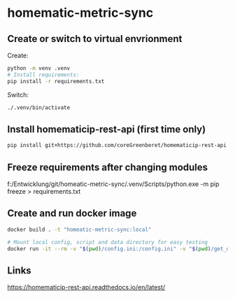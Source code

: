 # homematic-metric-sync

## Create or switch to virtual envrionment

Create:

```sh
python -m venv .venv
# Install requirements:
pip install -r requirements.txt
```

Switch:

```sh
./.venv/bin/activate
```

## Install homematicip-rest-api (first time only)

```sh
pip install git+https://github.com/coreGreenberet/homematicip-rest-api
```

## Freeze requirements after changing modules

f:/Entwicklung/git/homeatic-metric-sync/.venv/Scripts/python.exe -m pip freeze > requirements.txt

## Create and run docker image

```sh
docker build . -t "homeatic-metric-sync:local"

# Mount local config, script and data directory for easy testing
docker run -it --rm -v "$(pwd)/config.ini:/config.ini" -v "$(pwd)/get_data.py:/get_data.py" -v "$(pwd)/data:/data" homeatic-metric-sync:local
```

## Links

<https://homematicip-rest-api.readthedocs.io/en/latest/>

